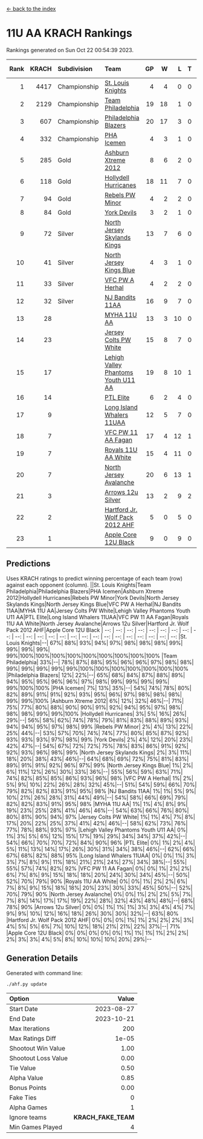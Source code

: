 [<- back to the index](readme.md)
# 11U AA KRACH Rankings
Rankings generated on Sun Oct 22 00:54:39 2023.

Rank|KRACH|Subdivision|Team|GP|W|L|T|OTW|OTL|SoS|Exp Wins|Win Diff
---:|---:|:---|:---|---:|---:|---:|---:|---:|---:|---:|---:|---:
1|4417|Championship|[St. Louis Knights](https://gamesheetstats.com/seasons/3659/teams/143319/schedule)|4|4|0|0|0|0|149|4.8|-0.0
2|2129|Championship|[Team Philadelphia](https://gamesheetstats.com/seasons/3659/teams/140788/schedule)|19|18|1|0|0|0|143|18.8|-0.0
3|607|Championship|[Philadelphia Blazers](https://gamesheetstats.com/seasons/3659/teams/140785/schedule)|20|17|3|0|0|0|436|17.8|-0.0
4|332|Championship|[PHA Icemen](https://gamesheetstats.com/seasons/3659/teams/143313/schedule)|4|3|1|0|0|0|448|3.8|-0.0
5|285|Gold|[Ashburn Xtreme 2012](https://gamesheetstats.com/seasons/3659/teams/140775/schedule)|8|6|2|0|1|0|487|6.8|-0.0
6|118|Gold|[Hollydell Hurricanes](https://gamesheetstats.com/seasons/3659/teams/140777/schedule)|18|11|7|0|0|0|578|11.9|0.0
7|94|Gold|[Rebels PW Minor](https://gamesheetstats.com/seasons/3659/teams/140786/schedule)|4|2|2|0|0|0|555|2.8|-0.0
8|84|Gold|[York Devils](https://gamesheetstats.com/seasons/3659/teams/140469/schedule)|3|2|1|0|1|0|537|2.9|0.0
9|72|Silver|[North Jersey Skylands Kings](https://gamesheetstats.com/seasons/3659/teams/140784/schedule)|13|7|6|0|1|1|407|7.9|0.0
10|41|Silver|[North Jersey Kings Blue](https://gamesheetstats.com/seasons/3659/teams/140459/schedule)|4|3|1|0|0|0|14|3.9|0.0
11|33|Silver|[VFC PW A Herhal](https://gamesheetstats.com/seasons/3659/teams/140467/schedule)|4|2|2|0|0|0|53|2.9|0.0
12|32|Silver|[NJ Bandits 11AA](https://gamesheetstats.com/seasons/3659/teams/140782/schedule)|16|9|7|0|0|1|195|9.9|0.0
13|28||[MYHA 11U AA](https://gamesheetstats.com/seasons/3659/teams/140781/schedule)|13|3|10|0|0|0|601|3.9|0.0
14|23||[Jersey Colts PW White](https://gamesheetstats.com/seasons/3659/teams/140778/schedule)|15|8|7|0|1|0|195|8.9|0.0
15|17||[Lehigh Valley Phantoms Youth U11 AA](https://gamesheetstats.com/seasons/3659/teams/140779/schedule)|19|8|10|1|1|0|509|9.4|0.0
16|14||[PTL Elite](https://gamesheetstats.com/seasons/3659/teams/140462/schedule)|6|2|4|0|0|0|34|2.9|0.0
17|9||[Long Island Whalers 11UAA](https://gamesheetstats.com/seasons/3659/teams/140780/schedule)|12|5|7|0|0|1|66|5.9|0.0
18|7||[VFC PW 11 AA Fagan](https://gamesheetstats.com/seasons/3659/teams/140789/schedule)|17|4|12|1|1|1|167|5.4|0.0
19|7||[Royals 11U AA White](https://gamesheetstats.com/seasons/3659/teams/140787/schedule)|15|4|11|0|0|0|147|4.9|0.0
20|7||[North Jersey Avalanche](https://gamesheetstats.com/seasons/3659/teams/140783/schedule)|20|6|13|1|1|3|136|7.4|0.0
21|3||[Arrows 12u Silver](https://gamesheetstats.com/seasons/3659/teams/140774/schedule)|13|2|9|2|0|0|64|3.9|0.0
22|2||[Hartford Jr. Wolf Pack 2012 AHF](https://gamesheetstats.com/seasons/3659/teams/140776/schedule)|5|0|5|0|0|0|40|0.9|0.0
23|1||[Apple Core 12U Black](https://gamesheetstats.com/seasons/3659/teams/140773/schedule)|9|0|9|0|0|0|536|0.9|0.0

## Predictions
Uses KRACH ratings to predict winning percentage of each team (row) against each opponent (column).
||St. Louis Knights|Team Philadelphia|Philadelphia Blazers|PHA Icemen|Ashburn Xtreme 2012|Hollydell Hurricanes|Rebels PW Minor|York Devils|North Jersey Skylands Kings|North Jersey Kings Blue|VFC PW A Herhal|NJ Bandits 11AA|MYHA 11U AA|Jersey Colts PW White|Lehigh Valley Phantoms Youth U11 AA|PTL Elite|Long Island Whalers 11UAA|VFC PW 11 AA Fagan|Royals 11U AA White|North Jersey Avalanche|Arrows 12u Silver|Hartford Jr. Wolf Pack 2012 AHF|Apple Core 12U Black
| --: | --: | --: | --: | --: | --: | --: | --: | --: | --: | --: | --: | --: | --: | --: | --: | --: | --: | --: | --: | --: | --: | --: | --: 
|St. Louis Knights|--| 67%| 88%| 93%| 94%| 97%| 98%| 98%| 98%| 99%| 99%| 99%| 99%| 99%|100%|100%|100%|100%|100%|100%|100%|100%|100%
|Team Philadelphia| 33%|--| 78%| 87%| 88%| 95%| 96%| 96%| 97%| 98%| 98%| 99%| 99%| 99%| 99%| 99%|100%|100%|100%|100%|100%|100%|100%
|Philadelphia Blazers| 12%| 22%|--| 65%| 68%| 84%| 87%| 88%| 89%| 94%| 95%| 95%| 96%| 96%| 97%| 98%| 99%| 99%| 99%| 99%| 99%|100%|100%
|PHA Icemen|  7%| 13%| 35%|--| 54%| 74%| 78%| 80%| 82%| 89%| 91%| 91%| 92%| 93%| 95%| 96%| 97%| 98%| 98%| 98%| 99%| 99%|100%
|Ashburn Xtreme 2012|  6%| 12%| 32%| 46%|--| 71%| 75%| 77%| 80%| 88%| 90%| 90%| 91%| 92%| 94%| 95%| 97%| 98%| 98%| 98%| 99%| 99%|100%
|Hollydell Hurricanes|  3%|  5%| 16%| 26%| 29%|--| 56%| 58%| 62%| 74%| 78%| 79%| 81%| 83%| 88%| 89%| 93%| 94%| 94%| 95%| 97%| 98%| 99%
|Rebels PW Minor|  2%|  4%| 13%| 22%| 25%| 44%|--| 53%| 57%| 70%| 74%| 74%| 77%| 80%| 85%| 87%| 92%| 93%| 93%| 93%| 97%| 98%| 99%
|York Devils|  2%|  4%| 12%| 20%| 23%| 42%| 47%|--| 54%| 67%| 72%| 72%| 75%| 78%| 83%| 86%| 91%| 92%| 92%| 93%| 96%| 98%| 99%
|North Jersey Skylands Kings|  2%|  3%| 11%| 18%| 20%| 38%| 43%| 46%|--| 64%| 68%| 69%| 72%| 75%| 81%| 83%| 89%| 91%| 91%| 92%| 96%| 97%| 99%
|North Jersey Kings Blue|  1%|  2%|  6%| 11%| 12%| 26%| 30%| 33%| 36%|--| 55%| 56%| 59%| 63%| 71%| 74%| 82%| 85%| 85%| 86%| 93%| 96%| 98%
|VFC PW A Herhal|  1%|  2%|  5%|  9%| 10%| 22%| 26%| 28%| 32%| 45%|--| 51%| 54%| 59%| 66%| 70%| 79%| 82%| 82%| 83%| 91%| 95%| 98%
|NJ Bandits 11AA|  1%|  1%|  5%|  9%| 10%| 21%| 26%| 28%| 31%| 44%| 49%|--| 54%| 58%| 66%| 69%| 79%| 82%| 82%| 83%| 91%| 95%| 98%
|MYHA 11U AA|  1%|  1%|  4%|  8%|  9%| 19%| 23%| 25%| 28%| 41%| 46%| 46%|--| 54%| 63%| 66%| 76%| 80%| 80%| 81%| 90%| 94%| 97%
|Jersey Colts PW White|  1%|  1%|  4%|  7%|  8%| 17%| 20%| 22%| 25%| 37%| 41%| 42%| 46%|--| 58%| 62%| 73%| 76%| 77%| 78%| 88%| 93%| 97%
|Lehigh Valley Phantoms Youth U11 AA|  0%|  1%|  3%|  5%|  6%| 12%| 15%| 17%| 19%| 29%| 34%| 34%| 37%| 42%|--| 54%| 66%| 70%| 70%| 72%| 84%| 90%| 96%
|PTL Elite|  0%|  1%|  2%|  4%|  5%| 11%| 13%| 14%| 17%| 26%| 30%| 31%| 34%| 38%| 46%|--| 62%| 66%| 67%| 68%| 82%| 88%| 95%
|Long Island Whalers 11UAA|  0%|  0%|  1%|  3%|  3%|  7%|  8%|  9%| 11%| 18%| 21%| 21%| 24%| 27%| 34%| 38%|--| 55%| 55%| 57%| 74%| 82%| 92%
|VFC PW 11 AA Fagan|  0%|  0%|  1%|  2%|  2%|  6%|  7%|  8%|  9%| 15%| 18%| 18%| 20%| 24%| 30%| 34%| 45%|--| 50%| 52%| 70%| 79%| 90%
|Royals 11U AA White|  0%|  0%|  1%|  2%|  2%|  6%|  7%|  8%|  9%| 15%| 18%| 18%| 20%| 23%| 30%| 33%| 45%| 50%|--| 52%| 70%| 79%| 90%
|North Jersey Avalanche|  0%|  0%|  1%|  2%|  2%|  5%|  7%|  7%|  8%| 14%| 17%| 17%| 19%| 22%| 28%| 32%| 43%| 48%| 48%|--| 68%| 78%| 90%
|Arrows 12u Silver|  0%|  0%|  1%|  1%|  1%|  3%|  3%|  4%|  4%|  7%|  9%|  9%| 10%| 12%| 16%| 18%| 26%| 30%| 30%| 32%|--| 63%| 80%
|Hartford Jr. Wolf Pack 2012 AHF|  0%|  0%|  0%|  1%|  1%|  2%|  2%|  2%|  3%|  4%|  5%|  5%|  6%|  7%| 10%| 12%| 18%| 21%| 21%| 22%| 37%|--| 71%
|Apple Core 12U Black|  0%|  0%|  0%|  0%|  0%|  1%|  1%|  1%|  1%|  2%|  2%|  2%|  3%|  3%|  4%|  5%|  8%| 10%| 10%| 10%| 20%| 29%|--

## Generation Details

Generated with command line:
```
./ahf.py update
```

| Option | Value |
| :----- | ----: |
| Start Date | 2023-08-27 |
| End Date | 2023-10-21 |
| Max Iterations | 200 |
| Max Ratings Diff | 1e-05 |
| Shootout Win Value | 1.00 |
| Shootout Loss Value | 0.00 |
| Tie Value | 0.50 |
| Alpha Value | 0.85 |
| Bonus Points | 0.00 |
| Fake Ties | 0 |
| Alpha Games | 1 |
| Ignore teams | __KRACH_FAKE_TEAM__ |
| Min Games Played | 4 |

